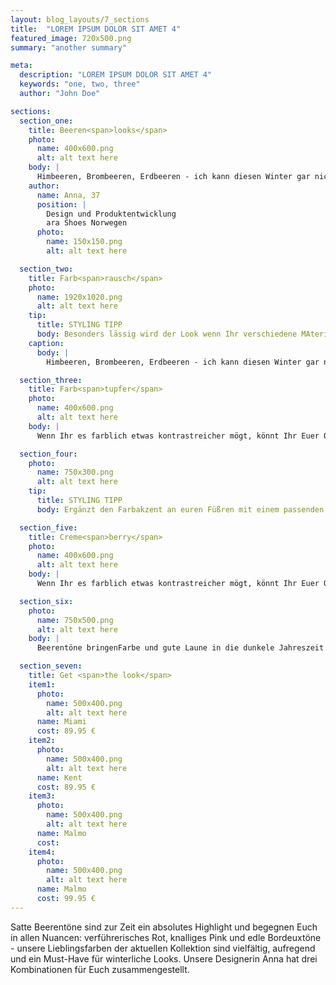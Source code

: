 ```yaml
---
layout: blog_layouts/7_sections
title:  "LOREM IPSUM DOLOR SIT AMET 4"
featured_image: 720x500.png
summary: "another summary"

meta:
  description: "LOREM IPSUM DOLOR SIT AMET 4"
  keywords: "one, two, three"
  author: "John Doe"

sections:
  section_one:
    title: Beeren<span>looks</span>
    photo:
      name: 400x600.png
      alt: alt text here
    body: |
      Himbeeren, Brombeeren, Erdbeeren - ich kann diesen Winter gar nicht genug kriegen von den bunten Früchten. Mein Tipp für lässige Looks: Color- Blocking - kombiniert die Farben in allen Facetten und schreckt auch vor wilden Kombinationen nicht zurück!
    author:
      name: Anna, 37
      position: |
        Design und Produktentwicklung
        ara Shoes Norwegen
      photo:
        name: 150x150.png
        alt: alt text here

  section_two:
    title: Farb<span>rausch</span>
    photo:
      name: 1920x1020.png
      alt: alt text here
    tip:
      title: STYLING TIPP
      body: Besonders lässig wird der Look wenn Ihr verschiedene MAterialien miteinnder kombiniert.
    caption:
      body: |
        Himbeeren, Brombeeren, Erdbeeren - ich kann diesen Winter gar nicht genug kriegen von den bunten Früchten. Mein Tipp für lässige Looks: Color- Blocking - kombiniert die Farben in allen Facetten und schreckt auch vor wilden Kombinationen nicht zurück!

  section_three:
    title: Farb<span>tupfer</span>
    photo:
      name: 400x600.png
      alt: alt text here
    body: |
      Wenn Ihr es farblich etwas kontrastreicher mögt, könnt Ihr Euer Outfit in Grau- und Schwarztönen halten und mit unseren kirschroten Ballerinas einen beerigen Farbakzent setzen! Einen Hauch Elegnaz verleiht euch die blumige Bosche. Dazu eine lässige Tasche und voilá, fertig ist der Beeren-Klassiker - der ideale All-Dy-Look für den Tag unterwegs!

  section_four:
    photo:
      name: 750x300.png
      alt: alt text here
    tip:
      title: STYLING TIPP
      body: Ergänzt den Farbakzent an euren Füßren mit einem passenden Lippenstift, so wird das Outfit richtig run!

  section_five:
    title: Creme<span>berry</span>
    photo:
      name: 400x600.png
      alt: alt text here
    body: |
      Wenn Ihr es farblich etwas kontrastreicher mögt, könnt Ihr Euer Outfit in Grau- und Schwarztönen halten und mit unseren kirschroten Ballerinas einen beerigen Farbakzent setzen! Einen Hauch Elegnaz verleiht euch die blumige Bosche. Dazu eine lässige Tasche und voilá, fertig ist der Beeren-Klassiker - der ideale All-Dy-Look für den Tag unterwegs!

  section_six:
    photo:
      name: 750x500.png
      alt: alt text here
    body: |
      Beerentöne bringenFarbe und gute Laune in die dunkele Jahreszeit und haben einen festen Platz in unserer Herbst/Wintekollektion 2016! Für weitere Inspiration stöbert einfach durch unsere aktuellen Modelle. Ein gemütlicher Schuh ist immer die optimale Basis für Euren winterlichen Lieblingslook.

  section_seven:
    title: Get <span>the look</span>
    item1:
      photo:
        name: 500x400.png
        alt: alt text here
      name: Miami
      cost: 89.95 €
    item2:
      photo:
        name: 500x400.png
        alt: alt text here
      name: Kent
      cost: 89.95 €
    item3:
      photo:
        name: 500x400.png
        alt: alt text here
      name: Malmo
      cost:
    item4:
      photo:
        name: 500x400.png
        alt: alt text here
      name: Malmo
      cost: 99.95 €
---
```


Satte Beerentöne sind zur Zeit ein absolutes Highlight und begegnen Euch in allen Nuancen: verführerisches Rot, knalliges Pink und edle Bordeuxtöne - unsere Lieblingsfarben der aktuellen Kollektion sind vielfältig, aufregend und ein Must-Have für winterliche Looks. Unsere Designerin Anna hat drei Kombinationen für Euch zusammengestellt.
